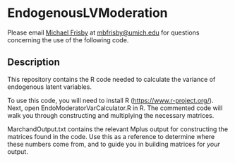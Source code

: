 # EndogenousLVModeration
Please email [Michael Frisby](mailto:mbfrisby@umich.edu?subject=[GitHub]%20Endogenous%20Latent%20Moderation) at [mbfrisby@umich.edu](mailto:mbfrisby@umich.edu?subject=[GitHub]%20Endogenous%20Latent%20Moderation) for questions concerning the use of the following code.

## Description 
This repository contains the R code needed to calculate the variance of endogenous latent variables. 

To use this code, you will need to install R (https://www.r-project.org/). Next, open EndoModeratorVarCalculator.R in R. The commented code will walk you through constructing and multiplying the necessary matrices.

MarchandOutput.txt contains the relevant Mplus output for constructing the matrices found in the code. Use this as a reference to determine where these numbers come from, and to guide you in building matrices for *your* output. 

